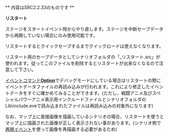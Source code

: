 ** 内容はSRC2.2.33のものです **

**リスタート**

ステージをスタートイベント時からやり直します。ステージを中断セーブデータから再開していない場合にのみ使用可能です。

リスタートするとクイックセーブするまでクイックロードは使えなくなります。

リスタート用のセーブデータとしてシナリオフォルダの「\_リスタート.src」が使われます。従ってこのファイルを削除するとリスタートが出来なくなるので注意して下さい。

[イベントコマンド**Option**](Optionコマンド.md)でデバッグモードにしている場合はリスタートの際にイベントデータファイルの再読み込みが行われます。これにより修正したイベントデータをすぐに確かめてみることができます。(ただし、戦闘アニメ及びスペシャルパワーアニメ表示用インクルードファイルとシナリオフォルダのLib\include.eveで読み込まれたファイルは再読み込みの対象外になります)

なお、マップ上に直接画像を描画しているシナリオの場合、リスタートを使うとマップ上に描画された画像が正しく表示されない事があります。(シナリオ側で[再開イベント](再開イベント.md)を使って画像を再描画する必要があるため)
